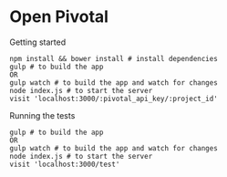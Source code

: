 # Open Pivotal

Getting started
```
npm install && bower install # install dependencies
gulp # to build the app
OR
gulp watch # to build the app and watch for changes
node index.js # to start the server
visit 'localhost:3000/:pivotal_api_key/:project_id'
```

Running the tests

```
gulp # to build the app
OR
gulp watch # to build the app and watch for changes
node index.js # to start the server
visit 'localhost:3000/test'
```